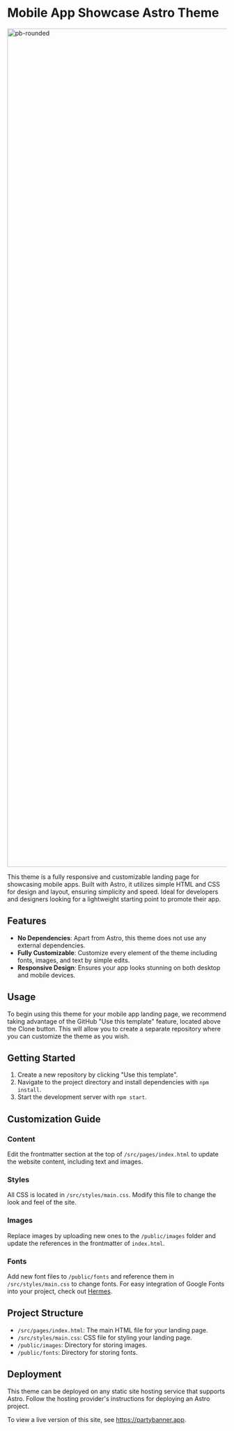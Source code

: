 # Mobile App Showcase Astro Theme
<img width="1920" alt="pb-rounded" src="https://github.com/cadensstudio/app-showcase/assets/54109914/d76cbfb7-b5e0-4298-84f8-648753629ff6">

This theme is a fully responsive and customizable landing page for showcasing mobile apps. Built with Astro, it utilizes simple HTML and CSS for design and layout, ensuring simplicity and speed. Ideal for developers and designers looking for a lightweight starting point to promote their app.

## Features

- **No Dependencies**: Apart from Astro, this theme does not use any external dependencies.
- **Fully Customizable**: Customize every element of the theme including fonts, images, and text by simple edits.
- **Responsive Design**: Ensures your app looks stunning on both desktop and mobile devices.

## Usage

To begin using this theme for your mobile app landing page, we recommend taking advantage of the GitHub "Use this template" feature, located above the Clone button. This will allow you to create a separate repository where you can customize the theme as you wish.

## Getting Started

1. Create a new repository by clicking "Use this template".
2. Navigate to the project directory and install dependencies with `npm install`.
3. Start the development server with `npm start`.

## Customization Guide

### Content

Edit the frontmatter section at the top of `/src/pages/index.html` to update the website content, including text and images.

### Styles

All CSS is located in `/src/styles/main.css`. Modify this file to change the look and feel of the site.

### Images

Replace images by uploading new ones to the `/public/images` folder and update the references in the frontmatter of `index.html`.

### Fonts

Add new font files to `/public/fonts` and reference them in `/src/styles/main.css` to change fonts. For easy integration of Google Fonts into your project, check out [Hermes](https://github.com/cadensstudio/hermes).

## Project Structure

- `/src/pages/index.html`: The main HTML file for your landing page.
- `/src/styles/main.css`: CSS file for styling your landing page.
- `/public/images`: Directory for storing images.
- `/public/fonts`: Directory for storing fonts.

## Deployment

This theme can be deployed on any static site hosting service that supports Astro. Follow the hosting provider's instructions for deploying an Astro project.

To view a live version of this site, see https://partybanner.app.
